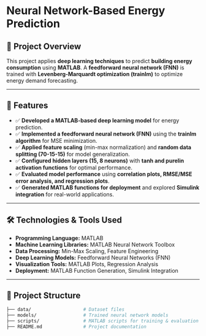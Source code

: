 # **Neural Network-Based Energy Prediction**
## 🔹 Project Overview
This project applies **deep learning techniques** to predict **building energy consumption** using **MATLAB**. A **feedforward neural network (FNN)** is trained with **Levenberg-Marquardt optimization (trainlm)** to optimize energy demand forecasting.

---

## 📌 Features
- ✅ **Developed a MATLAB-based deep learning model** for energy prediction.
- ✅ **Implemented a feedforward neural network (FNN)** using the **trainlm algorithm** for MSE minimization.
- ✅ **Applied feature scaling** (min-max normalization) and **random data splitting (70-15-15)** for model generalization.
- ✅ **Configured hidden layers (15, 8 neurons)** with **tanh and purelin activation functions** for optimal performance.
- ✅ **Evaluated model performance** using **correlation plots, RMSE/MSE error analysis, and regression plots**.
- ✅ **Generated MATLAB functions for deployment** and explored **Simulink integration** for real-world applications.

---

## 🛠️ Technologies & Tools Used
- **Programming Language:** MATLAB  
- **Machine Learning Libraries:** MATLAB Neural Network Toolbox  
- **Data Processing:** Min-Max Scaling, Feature Engineering  
- **Deep Learning Models:** Feedforward Neural Networks (FNN)  
- **Visualization Tools:** MATLAB Plots, Regression Analysis  
- **Deployment:** MATLAB Function Generation, Simulink Integration  

---

## 📂 Project Structure
```bash
├── data/                   # Dataset files
├── models/                 # Trained neural network models
├── scripts/                # MATLAB scripts for training & evaluation
├── README.md               # Project documentation
